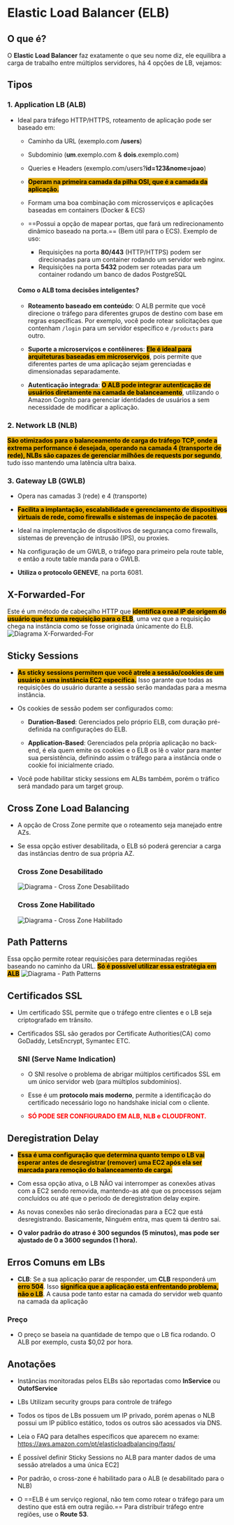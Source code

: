 # Elastic Load Balancer (ELB)
## O que é?
O **Elastic Load Balancer** faz exatamente o que seu nome diz, ele equilibra a carga de trabalho entre múltiplos servidores, há 4 opções de LB, vejamos:
## Tipos 
### 1. Application LB (ALB)
- Ideal para tráfego HTTP/HTTPS, roteamento de aplicação pode ser baseado em:
    - Caminho da URL (exemplo.com **/users**)
    
    - Subdominio (**um**.exemplo.com & **dois**.exemplo.com)

    - Queries e Headers (exemplo.com/users?**id=123&nome=joao**)

	- <span style="background-color: #e0a800; color: black;font-weight:bold">Operam na primeira camada da pilha OSI, que é a camada da aplicação.</span>
	
	- Formam uma boa combinação com microsserviços e aplicações baseadas em containers (Docker & ECS)
	
	- ==Possui a opção de mapear portas, que fará um redirecionamento dinâmico baseado na porta.== (Bem útil para o ECS). Exemplo de uso:
		- Requisições na porta **80/443** (HTTP/HTTPS) podem ser direcionadas para um container rodando um servidor web nginx.
		- Requisições na porta **5432** podem ser roteadas para um container rodando um banco de dados PostgreSQL

    #### Como o ALB toma decisões inteligentes?
    -  **Roteamento baseado em conteúdo**: O ALB permite que você direcione o tráfego para diferentes grupos de destino com base em regras específicas. Por exemplo, você pode rotear solicitações que contenham `/login` para um servidor específico e `/products` para outro.

    - **Suporte a microserviços e contêineres**: <span style="background-color: #e0a800; color: black;font-weight:bold">Ele é ideal para arquiteturas baseadas em microserviços</span>, pois permite que diferentes partes de uma aplicação sejam gerenciadas e dimensionadas separadamente.

    - **Autenticação integrada**: <span style="background-color: #e0a800; color: black;font-weight:bold">O ALB pode integrar autenticação de usuários diretamente na camada de balanceamento</span>, utilizando o Amazon Cognito para gerenciar identidades de usuários a sem necessidade de modificar a aplicação.


### 2. Network LB (NLB)
<span style="background-color: #e0a800; color: black;font-weight:bold">São otimizados para o balanceamento de carga do tráfego TCP, onde a extrema performance é desejada, operando na camada 4 (transporte de rede), NLBs são capazes de gerenciar milhões de requests por segundo</span>, tudo isso mantendo uma latência ultra baixa.

### 3. Gateway LB (GWLB)
- Opera nas camadas 3 (rede) e 4 (transporte)

- <span style="background-color: #e0a800; color: black;font-weight:bold">Facilita  a implantação, escalabilidade e gerenciamento de dispositivos virtuais de rede, como firewalls e sistemas de inspeção de pacotes</span>.

- Ideal na implementação de dispositivos de segurança como firewalls, sistemas de prevenção de intrusão (IPS), ou proxies.

- Na configuração de um GWLB, o tráfego para primeiro pela route table, e então a route table manda para o GWLB.

- **Utiliza o protocolo GENEVE**, na porta 6081.

## X-Forwarded-For
Este é um método de cabeçalho HTTP que <span style="background-color: #e0a800; color: black;font-weight:bold">identifica o real IP de origem do usuário que fez uma requisição para o ELB</span>, uma vez que a requisição chega na instância como se fosse originada únicamente do ELB.
![Diagrama X-Forwarded-For](xForwarded.png)

## Sticky Sessions

- <span style="background-color: #e0a800; color: black;font-weight:bold"> As sticky sessions permitem que você atrele a sessão/cookies de um usuário a uma instância EC2 específica.</span> Isso garante que todas as requisições do usuário durante a sessão serão mandadas para a mesma instância.

- Os cookies de sessão podem ser configurados como:
    - **Duration-Based**: Gerenciados pelo próprio ELB, com duração pré-definida na configurações do ELB.
    
    - **Application-Based**: Gerenciados pela própria aplicação no back-end, é ela quem emite os cookies e o ELB os lê o valor para manter sua persistência, definindo assim o tráfego para a instância onde o cookie foi inicialmente criado.

- Você pode habilitar sticky sessions em ALBs também, porém o tráfico será mandado para um target group.

## Cross Zone Load Balancing
- A opção de Cross Zone permite que o roteamento seja manejado entre AZs. 
- Se essa opção estiver desabilitada, o ELB só poderá gerenciar a carga das instâncias dentro de sua própria AZ.
    
    ### Cross Zone Desabilitado
    ![Diagrama - Cross Zone Desabilitado](noCrossZone.png)

    ### Cross Zone Habilitado
    ![Diagrama - Cross Zone Habilitado](crossZone.png)


## Path Patterns
Essa opção permite rotear requisições para determinadas regiões baseando no caminho da URL.  <span style="background-color: #e0a800; color: black;font-weight:bold">Só é possível utilizar essa estratégia em ALB</span>
![Diagrama - Path Patterns](pathPatterns.png)

## Certificados SSL
- Um certificado SSL permite que o tráfego entre clientes e o LB seja criptografado em trânsito.

- Certificados SSL são gerados por Certificate Authorities(CA) como GoDaddy, LetsEncrypt, Symantec ETC.

    ### SNI (Serve Name Indication)
    - O SNI resolve o problema de abrigar múltiplos certificados SSL em um único servidor web (para múltiplos subdomínios).

    - Esse é um **protocolo mais moderno**, permite a identificação do certificado necessário logo no handshake inicial com o cliente.

    - <span style="color: red; font-weight:bold">SÓ PODE SER CONFIGURADO EM ALB, NLB e CLOUDFRONT.</span>


## Deregistration Delay
- <span style="background-color: #e0a800; color: black;font-weight:bold">Essa é uma configuração que determina quanto tempo o LB vai esperar antes de desregistrar (remover) uma EC2 após ela ser marcada para remoção do balanceamento de carga.</span>

- Com essa opção ativa, o LB NÃO vai interromper as conexões ativas com a EC2 sendo removida, mantendo-as até que os processos sejam concluídos ou até que o período de deregistration delay expire.

- As novas conexões não serão direcionadas para a EC2 que está desregistrando. Basicamente, Ninguém entra, mas quem tá dentro sai.

- **O valor padrão do atraso é 300 segundos (5 minutos), mas pode ser ajustado de 0 a 3600 segundos (1 hora).**

## Erros Comuns em LBs
- **CLB**: Se a sua aplicação parar de responder, um **CLB** responderá um <span style="background-color: #e0a800; color: black;font-weight:bold">erro 504</span>. Isso <span style="background-color: #e0a800; color: black;font-weight:bold">significa que a aplicação está enfrentando problema, não o LB</span>. A causa pode tanto estar na camada do servidor web quanto na camada da aplicação


### Preço
- O preço se baseia na quantidade de tempo que o LB fica rodando. O ALB por exemplo, custa $0,02 por hora.
## Anotações
- Instâncias monitoradas pelos ELBs são reportadas como **InService** ou **OutofService**

- LBs Utilizam security groups para controle de tráfego

- Todos os tipos de LBs possuem um IP privado, porém apenas o NLB possui um IP público estático, todos os outros são acessados via DNS.

- Leia o FAQ para detalhes específicos que aparecem no exame: https://aws.amazon.com/pt/elasticloadbalancing/faqs/

- É possível definir Sticky Sessions no ALB para manter dados de uma sessão atrelados a uma única EC2]

- Por padrão, o cross-zone é habilitado para o ALB (e desabilitado para o NLB)

- O ==ELB é um serviço regional, não tem como rotear o tráfego para um destino que está em outra região.== Para distribuir tráfego entre regiões, use o **Route 53**.